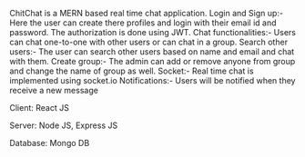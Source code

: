 ChitChat is a MERN based real time chat application.
Login and Sign up:- Here the user can create there profiles and login with their email id and password. The authorization is done using JWT.
Chat functionalities:- Users can chat one-to-one with other users or can chat in a group.
Search other users:- The user can search other users based on name and email and chat with them.
Create group:- The admin can add or remove anyone from group and change the name of group as well.
Socket:- Real time chat is implemented using socket.io
Notifications:- Users will be notified when they receive a new message

Client: React JS

Server: Node JS, Express JS

Database: Mongo DB
